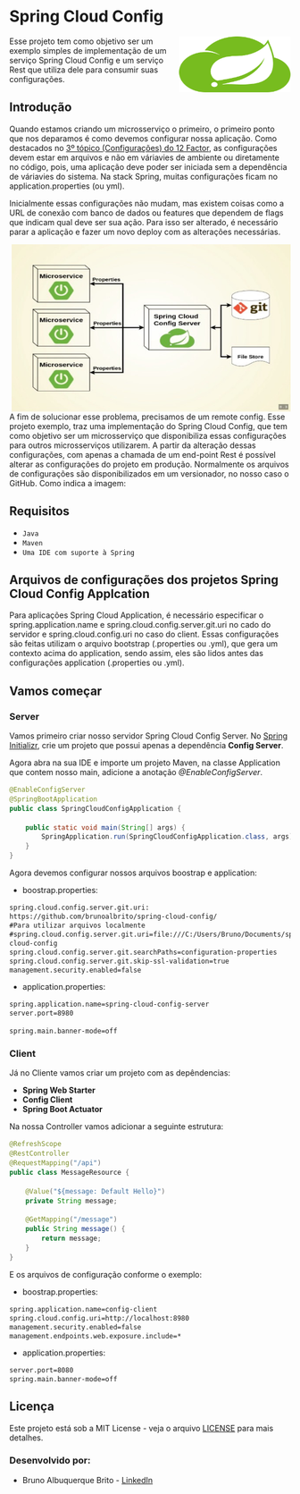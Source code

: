 # Spring Cloud Config

<img align="right" width="200" height="100" src="./icon-spring-cloud.svg">

Esse projeto tem como objetivo ser um exemplo simples de implementação de um serviço Spring Cloud Config e um serviço Rest que utiliza dele para consumir suas configurações.

## Introdução 

Quando estamos criando um microsserviço o primeiro, o primeiro ponto que nos deparamos é como devemos configurar nossa aplicação. Como destacados no [3º tópico (Configurações) do 12 Factor](https://12factor.net/pt_br/config), as configurações devem estar em arquivos e não em váriavies de ambiente ou diretamente no código, pois, uma aplicação deve poder ser iniciada sem a dependência de váriavies do sistema. Na stack Spring, muitas configurações ficam no application.properties (ou yml).

Inicialmente essas configurações não mudam, mas existem coisas como a URL de conexão com banco de dados ou features que dependem de flags que indicam qual deve ser sua ação. Para isso ser alterado, é necessário parar a aplicação e fazer um novo deploy com as alterações necessárias.


<img align="right" width="500" height="300" src="./example-spring-cloud.jpeg">
A fim de solucionar esse problema, precisamos de um remote config. Esse projeto exemplo, traz uma implementação do Spring Cloud Config, que tem como objetivo ser um microsserviço que disponibiliza essas configurações para outros microsserviços utilizarem.  A partir da alteração dessas configurações, com apenas a chamada de um end-point Rest é possível alterar as configurações do projeto em produção. Normalmente os arquivos de configurações são disponibilizados em um versionador, no nosso caso o GitHub. Como indica a imagem: 


## Requisitos
* `Java`
* `Maven`
* `Uma IDE com suporte à Spring`

## Arquivos de configurações dos projetos Spring Cloud Config Applcation

Para aplicações Spring Cloud Application, é necessário especificar o spring.application.name e spring.cloud.config.server.git.uri no cado do servidor e spring.cloud.config.uri no caso do client. Essas configurações são feitas utilizam o arquivo bootstrap (.properties ou .yml), que gera um contexto acima do application, sendo assim, eles são lidos antes das configurações application (.properties ou .yml).

## Vamos começar


### Server

Vamos primeiro criar nosso servidor Spring Cloud Config Server. No [Spring Initializr](https://start.spring.io/), crie um projeto que possui apenas a dependência **Config Server**. 

Agora abra na sua IDE e importe um projeto Maven, na classe Application que contem nosso main, adicione a anotação *@EnableConfigServer*. 

```java
@EnableConfigServer
@SpringBootApplication
public class SpringCloudConfigApplication {

	public static void main(String[] args) {
		SpringApplication.run(SpringCloudConfigApplication.class, args);
	}
}
```

Agora devemos configurar nossos arquivos boostrap e application:

* boostrap.properties:

```
spring.cloud.config.server.git.uri: https://github.com/brunoalbrito/spring-cloud-config/
#Para utilizar arquivos localmente
#spring.cloud.config.server.git.uri=file:///C:/Users/Bruno/Documents/spring-cloud-config
spring.cloud.config.server.git.searchPaths=configuration-properties
spring.cloud.config.server.git.skip-ssl-validation=true
management.security.enabled=false
```

* application.properties:

```
spring.application.name=spring-cloud-config-server
server.port=8980

spring.main.banner-mode=off
```


### Client

Já no Cliente vamos criar um projeto com as depêndencias:

* **Spring Web Starter**
* **Config Client**
* **Spring Boot Actuator**

Na nossa Controller vamos adicionar a seguinte estrutura:

```java
@RefreshScope
@RestController
@RequestMapping("/api")
public class MessageResource {

	@Value("${message: Default Hello}")
	private String message;

	@GetMapping("/message")
	public String message() {
		return message;
	}
}
```

E os arquivos de configuração conforme o exemplo:

* boostrap.properties:

```
spring.application.name=config-client
spring.cloud.config.uri=http://localhost:8980
management.security.enabled=false
management.endpoints.web.exposure.include=*
```

* application.properties:

```
server.port=8080
spring.main.banner-mode=off
```




## Licença 

Este projeto está sob a MIT License - veja o arquivo [LICENSE](./LICENSE) para mais detalhes.

### Desenvolvido por: 
* Bruno Albuquerque Brito - [LinkedIn](https://www.linkedin.com/in/bruno-albuquerque-brito-07258590)